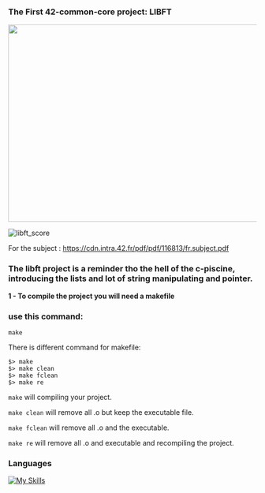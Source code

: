 ### The First 42-common-core project: LIBFT

<img src="https://github.com/DyDaDo13/libft/assets/139651579/909fa1ab-9511-477a-a1d9-12c8c783fcee" width="800" height="400">

![libft_score](https://github.com/DyDaDo13/libft/assets/139651579/a47aea8e-b669-4201-96d9-77f12cd7eef7)

For the subject : https://cdn.intra.42.fr/pdf/pdf/116813/fr.subject.pdf

### The libft project is a reminder tho the hell of the c-piscine, introducing the lists and lot of string manipulating and pointer.

**1 - To compile the project you will need a makefile**
### use this command:
```
make
```

There is different command for makefile:
```
$> make
$> make clean
$> make fclean
$> make re
```

```make``` will compiling your project.

```make clean``` will remove all .o but keep the executable file.

```make fclean``` will remove all .o and the executable.

```make re``` will remove all .o and executable and recompiling the project.

### Languages
[![My Skills](https://skillicons.dev/icons?i=c)](https://skillicons.dev)
